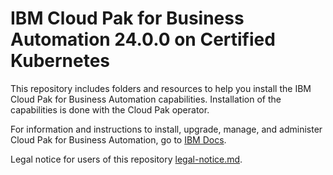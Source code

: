 # IBM Cloud Pak for Business Automation 24.0.0 on Certified Kubernetes

This repository includes folders and resources to help you install the IBM Cloud Pak for Business Automation capabilities. Installation of the capabilities is done with the Cloud Pak operator.

For information and instructions to install, upgrade, manage, and administer Cloud Pak for Business Automation, go to [IBM Docs](https://www.ibm.com/docs/en/cloud-paks/cp-biz-automation/24.0.0?topic=ipd-installing-stand-alone-business-automation-insights-production-deployment).

Legal notice for users of this repository [legal-notice.md](legal-notice.md).
